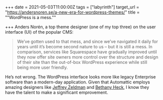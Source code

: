 +++
date = 2021-05-03T11:00:00Z
tags = ["labyrinth"]
target_url = "https://andersnoren.se/a-new-era-for-wordpress-themes/"
title = "\"WordPress is a mess.\""

+++
Anders Norén, a top theme designer (one of my top three) on the user interface (UI) of the popular CMS:

> We’ve gotten used to that mess, and since we’ve navigated it daily for years until it’s become second nature to us – but it is still a mess. In comparison, services like Squarespace have gradually improved until they now offer site owners more control over the structure and design of their site than the out-of-box WordPress experience while still being more user friendly.

He’s not wrong. The WordPress interface looks more like legacy Enterprise software than a modern-day application. Given that Automattic employs amazing designers like [Jeffrey Zeldman](https://www.zeldman.com) and [Bethany Heck](https://heckhouse.com), I know they have the talent to make a significant emprovement.